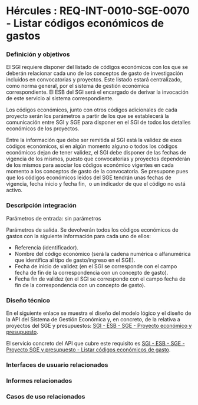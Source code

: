 # Hércules : REQ\-INT\-0010\-SGE\-0070 \- Listar códigos económicos de gastos







### Definición y objetivos

El SGI requiere disponer del listado de códigos económicos con los que se deberán relacionar cada uno de los conceptos de gasto de investigación  incluidos en convocatorias y proyectos. Este listado estará centralizado, como norma general, por el sistema de gestión económica correspondiente. El ESB del SGI será el encargado de derivar la invocación de este servicio al sistema correspondiente.

Los códigos económicos, junto con otros códigos adicionales de cada proyecto serán los parámetros a partir de los que se establecerá la comunicación entre SGI y SGE para disponer en el SGI de todos los detalles económicos de los proyectos.

Entre la información que debe ser remitida al SGI está la validez de esos códigos económicos, si en algún momento alguno o todos los códigos económicos dejan de tener validez, el SGI debe disponer de las fechas de vigencia de los mismos, puesto que convocatorias y proyectos dependerán de los mismos para asociar los códigos económico vigentes en cada momento a los conceptos de gasto de la convocatoria. Se presupone pues que los códigos económicos leídos del SGE tendrán unas fechas de vigencia, fecha inicio y fecha fin,  o un indicador de que el código no está activo.







### Descripción integración

Parámetros de entrada: sin parámetros

Parámetros de salida. Se devolverán todos los códigos económicos de gastos con la siguiente información para cada uno de ellos:

* Referencia (identificador).
* Nombre del código económico (será la cadena numérica o alfanumérica que identifica al tipo de gasto/ingreso en el SGE).
* Fecha de inicio de validez (en el SGI se corresponde con el campo fecha de fin de la correspondencia con un concepto de gasto).
* Fecha fin de validez (en el SGI se corresponde con el campo fecha de fin de la correspondencia con un concepto de gasto).

### Diseño técnico

En el siguiente enlace se muestra el diseño del modelo lógico y el diseño de la API del Sistema de Gestión Económica y, en concreto, de la relativa a proyectos del SGE y presupuestos: [SGI \- ESB \- SGE \- Proyecto económico y presupuesto](/hercules/sgi-sistema-de-gestion-de-investigacion/diseno/componentes/sgi-esb/sgi-esb-sge/sgi-esb-sge-proyecto-sge-y-presupuesto/index.md "/hercules/sgi-sistema-de-gestion-de-investigacion/diseno/componentes/sgi-esb/sgi-esb-sge/sgi-esb-sge-proyecto-sge-y-presupuesto/index.md").

El servicio concreto del API que cubre este requisito es [SGI \- ESB \- SGE \- Proyecto SGE y presupuesto \- Listar códigos económicos de gasto](/hercules/sgi-sistema-de-gestion-de-investigacion/diseno/componentes/sgi-esb/sgi-esb-sge/sgi-esb-sge-proyecto-sge-y-presupuesto/sgi-esb-sge-proyecto-sge-y-presupuesto-servicios-basicos/sgi-esb-sge-proyecto-sge-y-presupuesto-listar-codigos-economicos-de-gastos.md "/hercules/sgi-sistema-de-gestion-de-investigacion/diseno/componentes/sgi-esb/sgi-esb-sge/sgi-esb-sge-proyecto-sge-y-presupuesto/sgi-esb-sge-proyecto-sge-y-presupuesto-servicios-basicos/sgi-esb-sge-proyecto-sge-y-presupuesto-listar-codigos-economicos-de-gastos.md").







### Interfaces de usuario relacionados







### Informes relacionados







### Casos de uso relacionados









